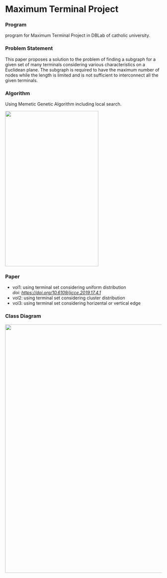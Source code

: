 # Maximum Terminal Project

### Program
program for Maximum Terminal Project in DBLab of catholic university.

### Problem Statement
This paper proposes a solution to the problem of finding a subgraph for a given set of many terminals considering various characteristics on a Euclidean plane.
The subgraph is required to have the maximum number of nodes while the length is limited and is not sufficient to interconnect all the given terminals.

### Algorithm
Using Memetic Genetic Algorithm including local search.  
<div>
  <img width="300" height="500" src="https://user-images.githubusercontent.com/51231789/97127815-001ab300-177e-11eb-85e3-328ce16b6749.png" />
</div>  

### Paper
* vol1: using terminal set considering uniform distribution  
*doi: https://doi.org/10.6109/jicce.2019.17.4.1*
* vol2: using terminal set considering cluster distribution
* vol3: using terminal set considering horizental or vertical edge  

### Class Diagram

<div>
  <img width="1500" height="800" src="https://user-images.githubusercontent.com/51231789/97127987-81724580-177e-11eb-8ae9-e01f925cec71.jpg" />
</div>
